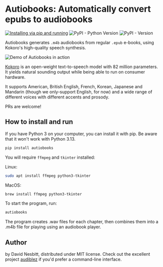 # Autiobooks: Automatically convert epubs to audiobooks
[![Installing via pip and running](https://github.com/plusuncold/autiobooks/actions/workflows/pip-install.yaml/badge.svg)](https://github.com/plusuncold/autiobooks/actions/workflows/pip-install.yaml)
![PyPI - Python Version](https://img.shields.io/pypi/pyversions/autiobooks)
![PyPI - Version](https://img.shields.io/pypi/v/autiobooks)

Autiobooks generates `.m4b` audiobooks from regular `.epub` e-books, using Kokoro's high-quality speech synthesis.

![Demo of Autiobooks in action](rec.gif)

[Kokoro](https://huggingface.co/hexgrad/Kokoro-82M) is an open-weight text-to-speech model with 82 million parameters. It yields natural sounding output while being able to run on consumer hardware.

It supports American, British English, French, Korean, Japanese and Mandarin (though we only-support English, for now) and a wide range of different voices with different accents and prosody.

PRs are welcome!

## How to install and run

If you have Python 3 on your computer, you can install it with pip.
Be aware that it won't work with Python 3.13.

```bash
pip install autiobooks
```

You will require `ffmpeg` and `tkinter` installed:

Linux:
```bash
sudo apt install ffmpeg python3-tkinter
```
MacOS:
```bash
brew install ffmpeg python3-tkinter
```

To start the program, run:

```bash
autiobooks
```

The program creates .wav files for each chapter, then combines them into a .m4b file for playing using an audiobook player.

## Author
by David Nesbitt, distributed under MIT license. Check out the excellent project [audiblez](https://github.com/santinic/audiblez) if you'd prefer a
command-line interface.
